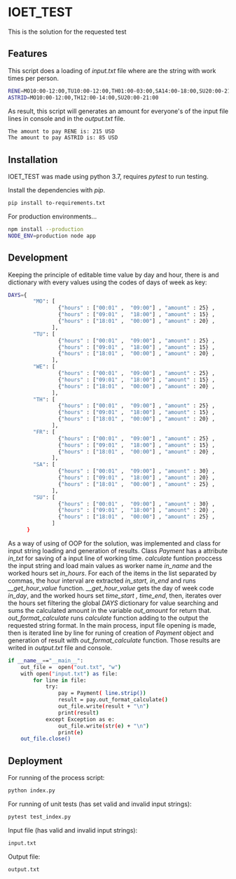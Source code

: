 # IOET_TEST
This is the solution for the requested test

## Features
This script does a loading of *input.txt* file where are the string with work times per person.
```sh
RENE=MO10:00-12:00,TU10:00-12:00,TH01:00-03:00,SA14:00-18:00,SU20:00-21:00
ASTRID=MO10:00-12:00,TH12:00-14:00,SU20:00-21:00
```
As result, this script will generates an amount for everyone's of the input file lines in console and in the *output.txt* file.
```sh
The amount to pay RENE is: 215 USD
The amount to pay ASTRID is: 85 USD
```
## Installation
IOET_TEST was made using python 3.7, requires *pytest* to run testing.

Install the dependencies with *pip*.

```sh
pip install to-requirements.txt
```

For production environments...

```sh
npm install --production
NODE_ENV=production node app
```

## Development

Keeping the principle of editable time value by day and hour, there is and dictionary with every values using the codes of days of week as key:

```sh
DAYS={
        "MO": [
                {"hours" : ["00:01" ,  "09:00"] , "amount" : 25} , 
                {"hours" : ["09:01" ,  "18:00"] , "amount" : 15} , 
                {"hours" : ["18:01" ,  "00:00"] , "amount" : 20} , 
              ],
        "TU": [
                {"hours" : ["00:01" ,  "09:00"] , "amount" : 25} , 
                {"hours" : ["09:01" ,  "18:00"] , "amount" : 15} , 
                {"hours" : ["18:01" ,  "00:00"] , "amount" : 20} , 
              ],
        "WE": [
                {"hours" : ["00:01" ,  "09:00"] , "amount" : 25} , 
                {"hours" : ["09:01" ,  "18:00"] , "amount" : 15} , 
                {"hours" : ["18:01" ,  "00:00"] , "amount" : 20} , 
              ],
        "TH": [
                {"hours" : ["00:01" ,  "09:00"] , "amount" : 25} , 
                {"hours" : ["09:01" ,  "18:00"] , "amount" : 15} , 
                {"hours" : ["18:01" ,  "00:00"] , "amount" : 20} , 
              ],
        "FR": [
                {"hours" : ["00:01" ,  "09:00"] , "amount" : 25} , 
                {"hours" : ["09:01" ,  "18:00"] , "amount" : 15} , 
                {"hours" : ["18:01" ,  "00:00"] , "amount" : 20} , 
              ],
        "SA": [
                {"hours" : ["00:01" ,  "09:00"] , "amount" : 30} , 
                {"hours" : ["09:01" ,  "18:00"] , "amount" : 20} , 
                {"hours" : ["18:01" ,  "00:00"] , "amount" : 25} , 
              ],
        "SU": [
                {"hours" : ["00:01" ,  "09:00"] , "amount" : 30} , 
                {"hours" : ["09:01" ,  "18:00"] , "amount" : 20} , 
                {"hours" : ["18:01" ,  "00:00"] , "amount" : 25} , 
              ]
      }
```
As a way of using of OOP for the solution, was implemented and class for input string loading and generation of results.
Class *Payment* has a attribute *in_txt* for saving of a input line of working time.
*calculate* funtion proccess the input string and load main values as worker name *in_name* and the worked hours set *in_hours*. For each of the items in the list separated by commas, the hour interval are extracted *in_start, in_end* and runs *__get_hour_value* function.
*__get_hour_value* gets the day of week code *in_day*, and the worked hours set *time_start , time_end*, then, iterates over the hours set filtering the global *DAYS* dictionary for value searching and sums the calculated amount in the variable *out_amount* for return that.
*out_format_calculate* runs *calculate* function adding to the output the requested string format.
In the main process, input file opening is made, then is iterated line by line for runing of creation of *Payment* object and generation of result with *out_format_calculate* function. Those results are writed in *output.txt* file and console.
```sh
if __name__=="__main__":
    out_file =  open("out.txt", "w")
    with open("input.txt") as file:
        for line in file:
            try:
                pay = Payment( line.strip())
                result = pay.out_format_calculate()
                out_file.write(result + "\n")
                print(result)
            except Exception as e:
                out_file.write(str(e) + "\n")
                print(e)
    out_file.close()
```

## Deployment

For running of the process script:

```sh
python index.py
```

For running of unit tests (has set valid and invalid input strings):

```sh
pytest test_index.py
```

Input file (has valid and invalid input strings):

```sh
input.txt
```

Output file:

```sh
output.txt
```
